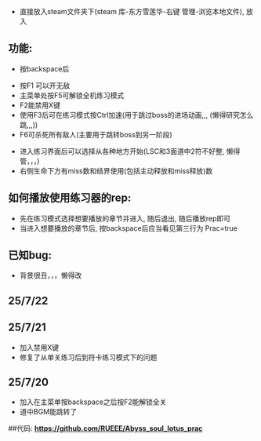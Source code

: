 - 直接放入steam文件夹下(steam 库-东方雪莲华-右键 管理-浏览本地文件), 放入

## 功能:
- 按backspace后
+ 按F1 可以开无敌
+ 主菜单处按F5可解锁全机练习模式
+ F2能禁用X键
+ 使用F3后可在练习模式按Ctrl加速(用于跳过boss的进场动画,,, (懒得研究怎么跳,,,))
+ F6可杀死所有敌人(主要用于跳转boss到另一阶段)
- 进入练习界面后可以选择从各种地方开始(LSC和3面道中2符不好整, 懒得管，，，)
- 右侧生命下方有miss数和结界使用(包括主动释放和miss释放)数

## 如何播放使用练习器的rep:
- 先在练习模式选择想要播放的章节并进入, 随后退出, 随后播放rep即可
- 当进入想要播放的章节后, 按backspace后应当看见第三行为 Prac=true


## 已知bug:
- 背景很丑，，，懒得改

## 25/7/22

## 25/7/21
- 加入禁用X键
- 修复了从单关练习后到符卡练习模式下的问题

## 25/7/20
- 加入在主菜单按backspace之后按F2能解锁全关
- 道中BGM能跳转了


##代码:
**https://github.com/RUEEE/Abyss_soul_lotus_prac**
